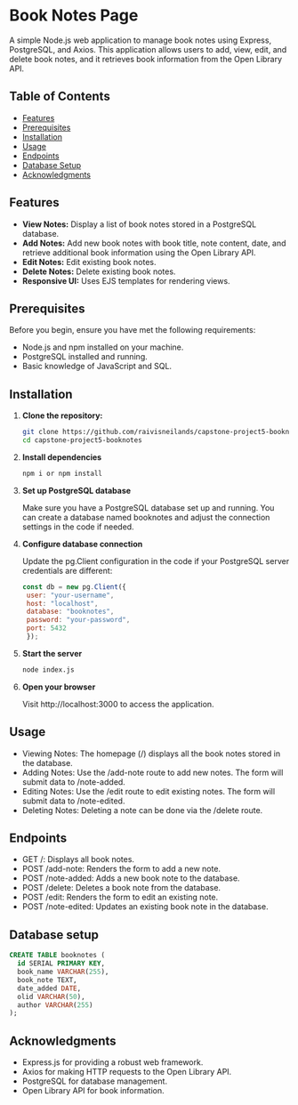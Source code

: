 # Book Notes Page

A simple Node.js web application to manage book notes using Express, PostgreSQL, and Axios. This application allows users to add, view, edit, and delete book notes, and it retrieves book information from the Open Library API.

## Table of Contents

- [Features](#features)
- [Prerequisites](#prerequisites)
- [Installation](#installation)
- [Usage](#usage)
- [Endpoints](#endpoints)
- [Database Setup](#database-setup)
- [Acknowledgments](#acknowledgments)

## Features

- **View Notes:** Display a list of book notes stored in a PostgreSQL database.
- **Add Notes:** Add new book notes with book title, note content, date, and retrieve additional book information using the Open Library API.
- **Edit Notes:** Edit existing book notes.
- **Delete Notes:** Delete existing book notes.
- **Responsive UI:** Uses EJS templates for rendering views.

## Prerequisites

Before you begin, ensure you have met the following requirements:

- Node.js and npm installed on your machine.
- PostgreSQL installed and running.
- Basic knowledge of JavaScript and SQL.

## Installation

1. **Clone the repository:**

   ```bash
   git clone https://github.com/raivisneilands/capstone-project5-booknotes.git
   cd capstone-project5-booknotes

2. **Install dependencies**

   ```bash
   npm i or npm install

3. **Set up PostgreSQL database**

   Make sure you have a PostgreSQL database set up and running. You can create a database named booknotes and adjust the connection settings in the code if needed.

4. **Configure database connection**

   Update the pg.Client configuration in the code if your PostgreSQL server credentials are different:
   ```javascript
   const db = new pg.Client({
    user: "your-username",
    host: "localhost",
    database: "booknotes",
    password: "your-password",
    port: 5432
    });

5. **Start the server**

   ```bash
   node index.js

6. **Open your browser**

   Visit http://localhost:3000 to access the application.

## Usage

  - Viewing Notes: The homepage (/) displays all the book notes stored in the database.
  - Adding Notes: Use the /add-note route to add new notes. The form will submit data to /note-added.
  - Editing Notes: Use the /edit route to edit existing notes. The form will submit data to /note-edited.
  - Deleting Notes: Deleting a note can be done via the /delete route.
  
## Endpoints

 - GET /: Displays all book notes.
 - POST /add-note: Renders the form to add a new note.
 - POST /note-added: Adds a new book note to the database.
 - POST /delete: Deletes a book note from the database.
 - POST /edit: Renders the form to edit an existing note.
 - POST /note-edited: Updates an existing book note in the database.

## Database setup

  ```sql
  CREATE TABLE booknotes (
    id SERIAL PRIMARY KEY,
    book_name VARCHAR(255),
    book_note TEXT,
    date_added DATE,
    olid VARCHAR(50),
    author VARCHAR(255)
  );
  ```

## Acknowledgments

- Express.js for providing a robust web framework.
- Axios for making HTTP requests to the Open Library API.
- PostgreSQL for database management.
- Open Library API for book information.

